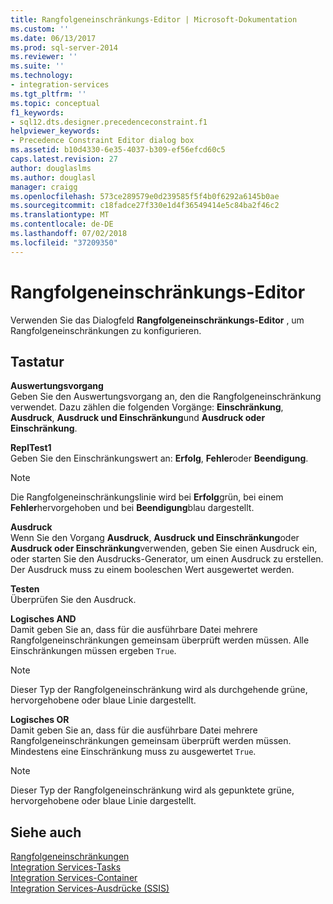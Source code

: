 ```yaml
---
title: Rangfolgeneinschränkungs-Editor | Microsoft-Dokumentation
ms.custom: ''
ms.date: 06/13/2017
ms.prod: sql-server-2014
ms.reviewer: ''
ms.suite: ''
ms.technology:
- integration-services
ms.tgt_pltfrm: ''
ms.topic: conceptual
f1_keywords:
- sql12.dts.designer.precedenceconstraint.f1
helpviewer_keywords:
- Precedence Constraint Editor dialog box
ms.assetid: b10d4330-6e35-4037-b309-ef56efcd60c5
caps.latest.revision: 27
author: douglaslms
ms.author: douglasl
manager: craigg
ms.openlocfilehash: 573ce289579e0d239585f5f4b0f6292a6145b0ae
ms.sourcegitcommit: c18fadce27f330e1d4f36549414e5c84ba2f46c2
ms.translationtype: MT
ms.contentlocale: de-DE
ms.lasthandoff: 07/02/2018
ms.locfileid: "37209350"
---
```

# <a name="precedence-constraint-editor"></a>Rangfolgeneinschränkungs-Editor
  Verwenden Sie das Dialogfeld **Rangfolgeneinschränkungs-Editor** , um Rangfolgeneinschränkungen zu konfigurieren.  
  
## <a name="options"></a>Tastatur  
 **Auswertungsvorgang**  
 Geben Sie den Auswertungsvorgang an, den die Rangfolgeneinschränkung verwendet. Dazu zählen die folgenden Vorgänge: **Einschränkung**, **Ausdruck**, **Ausdruck und Einschränkung**und **Ausdruck oder Einschränkung**.  
  
 **ReplTest1**  
 Geben Sie den Einschränkungswert an: **Erfolg**, **Fehler**oder **Beendigung**.  
  
> [!NOTE]  
>  Die Rangfolgeneinschränkungslinie wird bei **Erfolg**grün, bei einem **Fehler**hervorgehoben und bei **Beendigung**blau dargestellt.  
  
 **Ausdruck**  
 Wenn Sie den Vorgang **Ausdruck**, **Ausdruck und Einschränkung**oder **Ausdruck oder Einschränkung**verwenden, geben Sie einen Ausdruck ein, oder starten Sie den Ausdrucks-Generator, um einen Ausdruck zu erstellen. Der Ausdruck muss zu einem booleschen Wert ausgewertet werden.  
  
 **Testen**  
 Überprüfen Sie den Ausdruck.  
  
 **Logisches AND**  
 Damit geben Sie an, dass für die ausführbare Datei mehrere Rangfolgeneinschränkungen gemeinsam überprüft werden müssen. Alle Einschränkungen müssen ergeben `True`.  
  
> [!NOTE]  
>  Dieser Typ der Rangfolgeneinschränkung wird als durchgehende grüne, hervorgehobene oder blaue Linie dargestellt.  
  
 **Logisches OR**  
 Damit geben Sie an, dass für die ausführbare Datei mehrere Rangfolgeneinschränkungen gemeinsam überprüft werden müssen. Mindestens eine Einschränkung muss zu ausgewertet `True`.  
  
> [!NOTE]  
>  Dieser Typ der Rangfolgeneinschränkung wird als gepunktete grüne, hervorgehobene oder blaue Linie dargestellt.  
  
## <a name="see-also"></a>Siehe auch  
 [Rangfolgeneinschränkungen](control-flow/precedence-constraints.md)   
 [Integration Services-Tasks](control-flow/integration-services-tasks.md)   
 [Integration Services-Container](control-flow/integration-services-containers.md)   
 [Integration Services-Ausdrücke &#40;SSIS&#41;](expressions/integration-services-ssis-expressions.md)  
  
  

